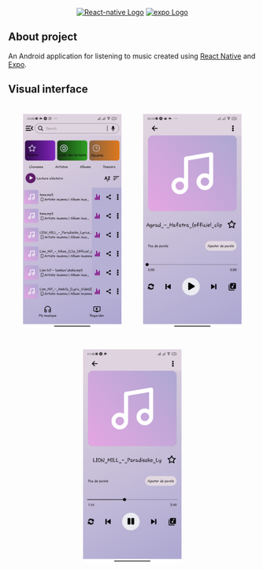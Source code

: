 <p align="center">
    <a href="https://laravel.com" target="_blank"><img src="https://cdn.worldvectorlogo.com/logos/react-native-1.svg" width="300" alt="React-native Logo"></a>
    <a href="https://laravel.com" target="_blank"><img src="https://cdn.worldvectorlogo.com/logos/expo-1.svg" width="200" alt="expo Logo"></a>
</p>

## About project

An Android application for listening to music created using <a href="https://reactnative.dev/docs/getting-started">React Native</a> and <a href="https://docs.expo.dev/">Expo</a>.

## Visual interface

<p align="center">
<img src="./assets/images/music_1.jpg" width="200" alt="expo Logo" style="margin: 20px;">
<img src="./assets/images/music_2.jpg" width="200" alt="expo Logo" style="margin: 20px;">
<img src="./assets/images/music_3.jpg" width="200" alt="expo Logo" style="margin: 20px;">
</p>
